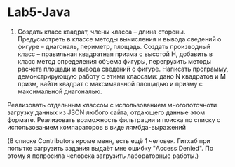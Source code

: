 # Lab5-Java
1. Создать класс квадрат, члены класса – длина стороны. Предусмотреть в классе методы
вычисления и вывода сведений о фигуре – диагональ, периметр, площадь. Создать производный класс
– правильная квадратная призма с высотой H, добавить в класс метод определения объема фигуры,
перегрузить методы расчета площади и вывода сведений о фигуре. Написать программу,
демонстрирующую работу с этими классами: дано N квадратов и M призм, найти квадрат с максимальной
площадью и призму с максимальной диагональю. 

Реализовать отдельным классом с использованием многопоточноти загрузку данных из JSON любого сайта, отдающего данные  этом формате.
Реализовать возможность фильтрации и поиска по списку с использованием компараторов в виде лямбда-выражений


(В списке Contributors кроме меня, есть ещё 1 человек. Гитхаб при попытке загрузить задания выдаёт мне ошибку "Access Denied". По этому я попросила человека загрузить лабораторные работы.)
